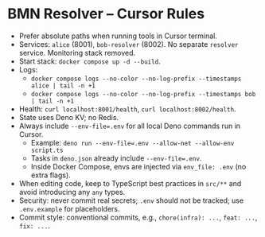 # BMN Resolver – Cursor Rules

- Prefer absolute paths when running tools in Cursor terminal.
- Services: `alice` (8001), `bob-resolver` (8002). No separate `resolver` service. Monitoring stack removed.
- Start stack: `docker compose up -d --build`.
- Logs:
  - `docker compose logs --no-color --no-log-prefix --timestamps alice | tail -n +1`
  - `docker compose logs --no-color --no-log-prefix --timestamps bob | tail -n +1`
- Health: `curl localhost:8001/health`, `curl localhost:8002/health`.
- State uses Deno KV; no Redis.
- Always include `--env-file=.env` for all local Deno commands run in Cursor.
  - Example: `deno run --env-file=.env --allow-net --allow-env script.ts`
  - Tasks in `deno.json` already include `--env-file=.env`.
  - Inside Docker Compose, envs are injected via `env_file: .env` (no extra flags).
- When editing code, keep to TypeScript best practices in `src/**` and avoid
  introducing any `any` types.
- Security: never commit real secrets; `.env` should not be tracked; use
  `.env.example` for placeholders.
- Commit style: conventional commits, e.g., `chore(infra): ...`, `feat: ...`,
  `fix: ...`.
